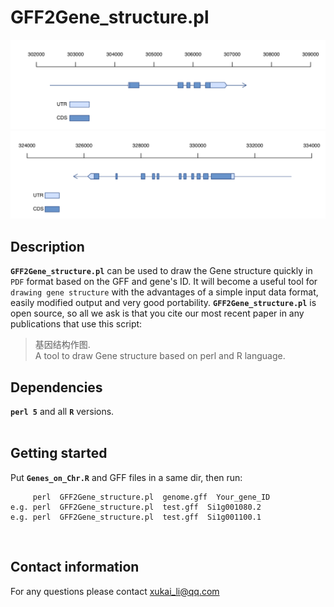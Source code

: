 # GFF2Gene_structure.pl
![+](Plot_gene-Si1g001080.png)
![-](Plot_gene-Si1g001100.png)
## Description
__`GFF2Gene_structure.pl`__ can be used to draw the Gene structure quickly in `PDF` format based on the GFF and gene's ID. It will become a useful tool for `drawing gene structure` with the advantages of a simple input data format, easily modified output and very good portability. __`GFF2Gene_structure.pl`__ is open source, so all we ask is that you cite our most recent paper in any publications that use this script:</br>
> 基因结构作图.</br>
> A tool to draw Gene structure based on perl and R language.</br>

## Dependencies
__`perl 5`__ and all __`R`__ versions. </br></br>

## Getting started
Put __`Genes_on_Chr.R`__ and GFF files in a same dir, then run:</br>
```
     perl  GFF2Gene_structure.pl  genome.gff  Your_gene_ID
e.g. perl  GFF2Gene_structure.pl  test.gff  Si1g001080.2
e.g. perl  GFF2Gene_structure.pl  test.gff  Si1g001100.1
```
</br>

## Contact information
For any questions please contact xukai_li@qq.com</br>

